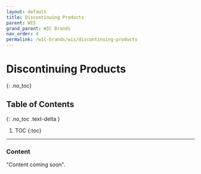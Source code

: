 ```yaml
---
layout: default
title: Discontinuing Products
parent: WIS
grand_parent: WIC Brands
nav_order: 4
permalink: /wic-brands/wis/discontinuing-products
---
```


# Discontinuing Products
{: .no_toc}

## Table of Contents
{: .no_toc .text-delta }

1. TOC
{:toc}
---

### Content
"Content coming soon".